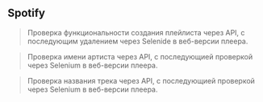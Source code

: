 ## Spotify

> Проверка функциональности создания плейлиста через API, 
с последующим удалением через Selenide в веб-версии плеера.

> Проверка имени артиста через API, с последующией проверкой через Selenium в веб-версии плеера.

> Проверка названия трека через API, с последующией проверкой через Selenium в веб-версии плеера.
